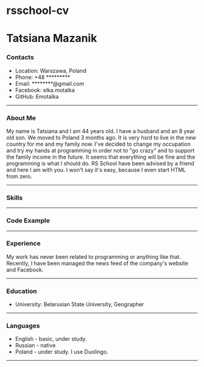 # rsschool-cv
# Tatsiana Mazanik
### Contacts
* Location: Warszawa, Poland
* Phone: +48 *********
* Email: ********@gmail.com
* Facebook: elka.motalka
* GitHub: Emotalka
***
### About Me
My name is Tatsiana and I am 44 years old. I have a husband and an 8 year old son. We moved to Poland 3 months ago. It is very hsrd to live in the new country for me and my family now. I've decided to change my occupation and try my hands at programming in order not to "go crazy" and to support the family income in the future. It seems that everything will be fine and the programming is what I should do. RS School have been advised by a friend and here I am with you. I won't say it's easy, because I even start HTML from zero.
***
### Skills
***
### Code Example
***
### Experience
My work has never been related to programming or anything like that. Recently, I have been managed the news feed of the company's website and Facebook.
***
### Education
* University: Belarusian State University, Geographer
***
### Languages
* English - basic, under study.
* Russian - native
* Poland - under study. I use Duolingo.
***

